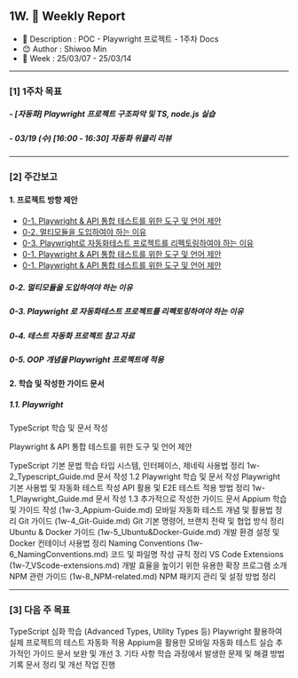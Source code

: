 ## 1W. 📝 Weekly Report

- 📌 Description : POC - Playwright 프로젝트 - 1주차 Docs
- 😊 Author : Shiwoo Min
- 📅 Week : 25/03/07 - 25/03/14

---

### [1] 1주차 목표

##### - [자동화] Playwright 프로젝트 구조파악 및 TS, node.js 실습

##### - 03/19 (수) [16:00 - 16:30] 자동화 위클리 리뷰

---

### [2] 주간보고

#### 1. 프로젝트 방향 제안

- [0-1. Playwright & API 통합 테스트를 위한 도구 및 언어 제안](0w-1_Recommended_Playwright&API.md)
- [0-2. 멀티모듈을 도입하여야 하는 이유](0w-2_Multi-Module_Architecture.md)
- [0-3. Playwright로 자동화테스트 프로젝트를 리펙토링하여야 하는 이유](0w-1_Recommended_Playwright&API.md)
- [0-1. Playwright & API 통합 테스트를 위한 도구 및 언어 제안](0w-1_Recommended_Playwright&API.md)
- [0-1. Playwright & API 통합 테스트를 위한 도구 및 언어 제안](0w-1_Recommended_Playwright&API.md)

##### 0-2. 멀티모듈을 도입하여야 하는 이유

##### 0-3. Playwright 로 자동화테스트 프로젝트를 리펙토링하여야 하는 이유

##### 0-4. 테스트 자동화 프로젝트 참고 자료

##### 0-5. OOP 개념을 Playwright 프로젝트에 적용

#### 2. 학습 및 작성한 가이드 문서

##### 1.1. Playwright

TypeScript 학습 및 문서 작성

Playwright & API 통합 테스트를 위한 도구 및 언어 제안

TypeScript 기본 문법 학습
타입 시스템, 인터페이스, 제네릭 사용법 정리
1w-2_Typescript_Guide.md 문서 작성
1.2 Playwright 학습 및 문서 작성
Playwright 기본 사용법 및 자동화 테스트 작성
API 활용 및 E2E 테스트 적용 방법 정리
1w-1_Playwright_Guide.md 문서 작성
1.3 추가적으로 작성한 가이드 문서
Appium 학습 및 가이드 작성 (1w-3_Appium-Guide.md)
모바일 자동화 테스트 개념 및 활용법 정리
Git 가이드 (1w-4_Git-Guide.md)
Git 기본 명령어, 브랜치 전략 및 협업 방식 정리
Ubuntu & Docker 가이드 (1w-5_Ubuntu&Docker-Guide.md)
개발 환경 설정 및 Docker 컨테이너 사용법 정리
Naming Conventions (1w-6_NamingConventions.md)
코드 및 파일명 작성 규칙 정리
VS Code Extensions (1w-7_VScode-extensions.md)
개발 효율을 높이기 위한 유용한 확장 프로그램 소개
NPM 관련 가이드 (1w-8_NPM-related.md)
NPM 패키지 관리 및 설정 방법 정리

---

### [3] 다음 주 목표

TypeScript 심화 학습 (Advanced Types, Utility Types 등)
Playwright 활용하여 실제 프로젝트의 테스트 자동화 적용
Appium을 활용한 모바일 자동화 테스트 실습
추가적인 가이드 문서 보완 및 개선 3. 기타 사항
학습 과정에서 발생한 문제 및 해결 방법 기록
문서 정리 및 개선 작업 진행
